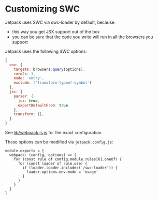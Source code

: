 # Customizing SWC

Jetpack uses SWC via swc-loader by default, because:

- this way you get JSX support out of the box
- you can be sure that the code you write will run in all the browsers you support

Jetpack uses the following SWC options:

```js
{
  env: {
    targets: browsers.query(options),
    coreJs: 3,
    mode: 'entry',
    exclude: ['transform-typeof-symbol']
  },
  jsc: {
    parser: {
      jsx: true,
      exportDefaultFrom: true
    },
    transform: {},
  }
}
```

See [lib/webpack.js.js](../lib/webpack.js.js) for the exact configuration.

These options can be modified via `jetpack.config.js`:

```
module.exports = {
  webpack: (config, options) => {
    for (const rule of config.module.rules[0].oneOf) {
      for (const loader of rule.use) {
        if (loader.loader.includes('/swc-loader')) {
          loader.options.env.mode = 'usage'
        }
      }
    }
  }
}
```
